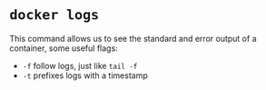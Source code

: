 # `docker logs`
This command allows us to see the standard and error output of a container, some useful flags:

* `-f` follow logs, just like `tail -f`
* `-t` prefixes logs with a timestamp
